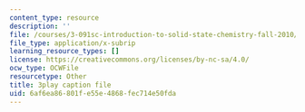 ```yaml
---
content_type: resource
description: ''
file: /courses/3-091sc-introduction-to-solid-state-chemistry-fall-2010/6af6ea86801fe55e4868fec714e50fda_LHRZLeQ2aaM.srt
file_type: application/x-subrip
learning_resource_types: []
license: https://creativecommons.org/licenses/by-nc-sa/4.0/
ocw_type: OCWFile
resourcetype: Other
title: 3play caption file
uid: 6af6ea86-801f-e55e-4868-fec714e50fda
---
```

